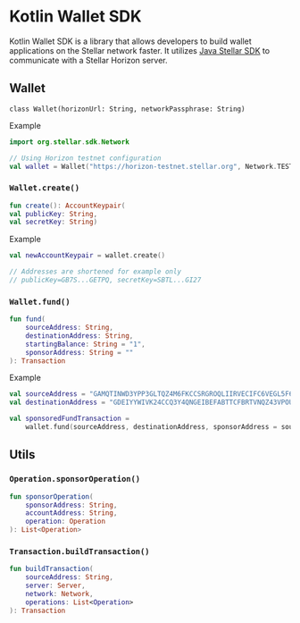 # Kotlin Wallet SDK

Kotlin Wallet SDK is a library that allows developers to build wallet applications on the Stellar network faster. It
utilizes [Java Stellar SDK](https://github.com/stellar/java-stellar-sdk) to communicate with a Stellar Horizon server.

## Wallet

`class Wallet(horizonUrl: String, networkPassphrase: String)`

Example

```kotlin
import org.stellar.sdk.Network

// Using Horizon testnet configuration
val wallet = Wallet("https://horizon-testnet.stellar.org", Network.TESTNET.toString())
```

### `Wallet.create()`

```kotlin
fun create(): AccountKeypair(
val publicKey: String,
val secretKey: String)
```

Example

```kotlin
val newAccountKeypair = wallet.create()

// Addresses are shortened for example only
// publicKey=GB7S...GETPQ, secretKey=SBTL...GI27
```

### `Wallet.fund()`

```kotlin
fun fund(
    sourceAddress: String,
    destinationAddress: String,
    startingBalance: String = "1",
    sponsorAddress: String = ""
): Transaction
```

Example

```kotlin
val sourceAddress = "GAMQTINWD3YPP3GLTQZ4M6FKCCSRGROQLIIRVECIFC6VEGL5F64CND22"
val destinationAddress = "GDEIYYWIVK24CCQ3Y4QNGEIBEFABTTCFBRTVNQZ43VPOUNQARO7ZEKJY"

val sponsoredFundTransaction =
    wallet.fund(sourceAddress, destinationAddress, sponsorAddress = sourceAddress)
```

## Utils

### `Operation.sponsorOperation()`

```kotlin
fun sponsorOperation(
    sponsorAddress: String,
    accountAddress: String,
    operation: Operation
): List<Operation>
```

### `Transaction.buildTransaction()`

```kotlin
fun buildTransaction(
    sourceAddress: String,
    server: Server,
    network: Network,
    operations: List<Operation>
): Transaction
```